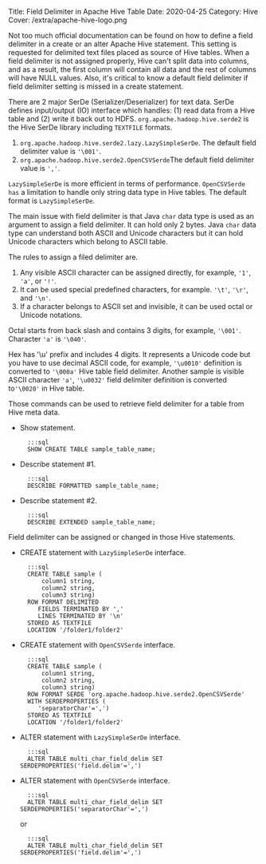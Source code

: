 Title: Field Delimiter in Apache Hive Table
Date: 2020-04-25
Category: Hive
Cover: /extra/apache-hive-logo.png

Not too much official documentation can be found on how to define a field delimiter in a create or an alter Apache Hive statement. This setting is requested for delimited text files placed as source of Hive tables. When a field delimiter is not assigned properly, Hive can't split data into columns, and as a result, the first column will contain all data and the rest of columns will have NULL values. Also, it's critical to know a default field delimiter if field delimiter setting is missed in a create statement.

There are 2 major SerDe (Serializer/Deserializer) for text data. SerDe defines input/output (IO) interface which handles: (1) read data from a Hive table and (2) write it back out to HDFS. `org.apache.hadoop.hive.serde2` is the Hive SerDe library including `TEXTFILE` formats.

1. `org.apache.hadoop.hive.serde2.lazy.LazySimpleSerDe`. The default field delimiter value is `'\001'`.
2. `org.apache.hadoop.hive.serde2.OpenCSVSerde`The default field delimiter value is `','`.

`LazySimpleSerDe` is more efficient in terms of performance. `OpenCSVSerde has` a limitation to handle only string data type in Hive tables. The default format is `LazySimpleSerDe`.

The main issue with field delimiter is that Java `char` data type is used as an argument to assign a field delimiter. It can hold only 2 bytes. Java `char` data type can understand both ASCII and Unicode characters but it can hold Unicode characters which belong to ASCII table.

The rules to assign a filed delimiter are.

1. Any visible ASCII character can be assigned directly, for example, `'1'`, `'a'`, or `'!'`.
2. It can be used special predefined characters, for example. `'\t'`, `'\r'`, and `'\n'`.
3. If a character belongs to ASCII set and invisible, it can be used octal or Unicode notations.

Octal starts from back slash and contains 3 digits, for example, `'\001'`. Character `'a'` is `'\040'`.

Hex has '\u' prefix and includes 4 digits. It represents a Unicode code but you have to use decimal ASCII code, for example, `'\u0010'` definition is converted to `'\000a'` Hive table field delimiter. Another sample is visible ASCII character `'a'`, `'\u0032'` field delimiter definition is converted to`'\0020'` in Hive table.

Those commands can be used to retrieve field delimiter for a table from Hive meta data.

* Show statement.

        :::sql
        SHOW CREATE TABLE sample_table_name;

* Describe statement #1.

        :::sql
        DESCRIBE FORMATTED sample_table_name;

* Describe statement #2.

        :::sql
        DESCRIBE EXTENDED sample_table_name;

Field delimiter can be assigned or changed in those Hive statements.

* CREATE statement with `LazySimpleSerDe` interface.
   
        :::sql
        CREATE TABLE sample (
            column1 string,
            column2 string,
            column3 string)
        ROW FORMAT DELIMITED 
           FIELDS TERMINATED BY ',' 
           LINES TERMINATED BY '\n'
        STORED AS TEXTFILE
        LOCATION '/folder1/folder2'

* CREATE statement with `OpenCSVSerde` interface.

        :::sql
        CREATE TABLE sample (
            column1 string,
            column2 string,
            column3 string)
        ROW FORMAT SERDE 'org.apache.hadoop.hive.serde2.OpenCSVSerde'
        WITH SERDEPROPERTIES (
           'separatorChar'=',')
        STORED AS TEXTFILE
        LOCATION '/folder1/folder2'
   
* ALTER statement with `LazySimpleSerDe` interface.

        :::sql
        ALTER TABLE multi_char_field_delim SET SERDEPROPERTIES('field.delim'=',')

* ALTER statement with `OpenCSVSerde` interface.

        :::sql
        ALTER TABLE multi_char_field_delim SET SERDEPROPERTIES('separatorChar'=',')

    or

        :::sql
        ALTER TABLE multi_char_field_delim SET SERDEPROPERTIES('field.delim'=',')
